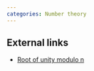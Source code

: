 ```yaml
---
categories: Number theory
---
```


## External links
- [Root of unity modulo n](https://en.wikipedia.org/wiki/Root_of_unity_modulo_n)

